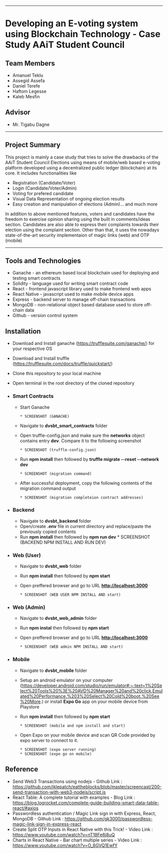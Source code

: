 ***

# Developing an E-voting system using Blockchain Technology - Case Study AAiT Student Council

## Team Members

* Amanuel Teklu
* Assegid Assefa
* Daniel Terefe
* Haftom Legesse
* Kaleb Mesfin

## Advisor

* Mr. Tigabu Dagne

***

## Project Summary

This project is mainly a case study that tries to solve the drawbacks of the AAiT Student Council Elections using means of mobile/web based e-voting platform developed using a decentralized public ledger (blockchain) at its core. It includes functionalities like

* Registration (Candidate/Voter)
* Login (Candidate/Voter/Admin)
* Voting for prefered candidate
* Visual Data Representation of ongoing election results
* Easy creation and manipulation of elections (Admin)... and much more

In addition to above mentioned features, voters and candidates have the freedom to exercise opinion sharing using the built in comments/ideas section. Candidates are also able to express their complaints towards their election using the complaint section. Other than that, it uses the nowadays state-of-the-art security implementaion of magic links (web) and OTP (mobile)

***

## Tools and Technologies

* Ganache - an ethereum based local blockchain used for deploying and testing smart contracts
* Solidity - language used for writing smart contract code
* React - frontend javascript library used to make frontend web apps
* React Native - javascript used to make mobile device apps
* Express - backend server to manage off-chain transactions
* MongoDB - non-relational object based database used to store off-chain data
* Github - version control system

## Installation

* Download and Install ganache (<https://trufflesuite.com/ganache/>) for your respective OS
* Download and Install truffle (<https://trufflesuite.com/docs/truffle/quickstart/>)
* Clone this repository to your local machine
* Open terminal in the root directory of the cloned repository

* ### Smart Contracts

  * Start Ganache
  
        * SCREENSHOT (GANACHE)
  
  * Navigate to **dvsbt_smart_contracts** folder
  * Open truffle-config.json and make sure the **networks** object contains entry **dev**. Compare it to the following screenshot

        * SCREENSHOT (truffle-config.json)

  * Run **npm install** then followed by **truffle migrate --reset --network dev**

        * SCREENSHOT (migration command)

  * After successful deployment, copy the following contents of the migration command output

        * SCREENSHOT (migration completeion contract addresses)

* ### Backend

  * Navigate to **dvsbt_backend** folder
  * Open/create **.env** file in current directory and replace/paste the previously copied contents
  * Run **npm install** then followed by **npm run dev**
        * SCREENSHOT (BACKEND NPM INSTALL AND RUN DEV)

* ### Web (User)

  * Navigate to **dvsbt_web** folder
  * Run **npm install** then followed by **npm start**
  * Open preffered browser and go to URL **<http://localhost:3000>**

        * SCREENSHOT (WEB USER NPM INSTALL AND start)

* ### Web (Admin)

  * Navigate to **dvsbt_web_admin** folder
  * Run **npm instal** then followed by **npm start**
  * Open preffered browser and go to URL **<http://localhost:3000>**

        * SCREENSHOT (WEB admin NPM INSTALL AND start)

* ### Mobile

  * Navigate to **dvsbt_mobile** folder
  * Setup an android emulator on your computer (<https://developer.android.com/studio/run/emulator#:~:text=1%20Select%20Tools%20%3E%20AVD%20Manager%20and%20click,Emulated%20Performance.%203%20Select%20Cold%20boot.%20See%20More>.) or install **Expo Go** app on your mobile device from Playstore
  * Run **npm install** then followed by **npm start**

        * SCREENSHOT (mobile and npm install and start)
  
  * Open Expo on your mobile device and scan QR Code provided by expo server to connect to it.

        * SCREENSHOT (expo server running)
        * SCREENSHOT (expo go on mobile)

## Reference

* Send Web3 Transactions using nodejs - Github Link : <https://github.com/jklepatch/eattheblocks/blob/master/screencast/200-send-transaction-with-web3-nodejs/script.js>
* React Table: A complete tutorial with examples - Blog Link : <https://blog.logrocket.com/complete-guide-building-smart-data-table-react/#axios>
* Passwordless authentication / Magic Link sign in with Express, React, MongoDB - Github Link : <https://github.com/gk3000/passwordless-magic-link-sign-in-express-react>
* Create Split OTP Inputs in React Native with this Trick! - Video Link : <https://www.youtube.com/watch?v=nT18Fe6j8uQ>
* Charts in React Native - Bar chart multiple series - Video Link : <https://www.youtube.com/watch?v=O_6GVQ1EwfY>
